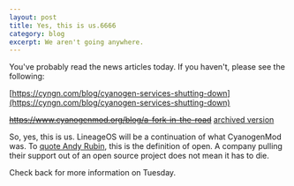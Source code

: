 ```yaml
---
layout: post
title: Yes, this is us.6666
category: blog
excerpt: We aren't going anywhere. 
---
```


You've probably read the news articles today. If you haven't, please see the following:

[https://cyngn.com/blog/cyanogen-services-shutting-down](https://cyngn.com/blog/cyanogen-services-shutting-down)

~~https://www.cyanogenmod.org/blog/a-fork-in-the-road~~ [archived version](https://web.archive.org/web/20161225144318/https://www.cyanogenmod.org/blog/a-fork-in-the-road)

So, yes, this is us. LineageOS will be a continuation of what CyanogenMod was. To [quote Andy Rubin](https://twitter.com/Arubin/status/27808662429), this is the definition of open. A company pulling their support out of an open source project does not mean it has to die.

Check back for more information on Tuesday.
